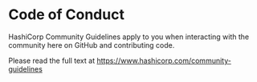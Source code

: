 # Code of Conduct

HashiCorp Community Guidelines apply to you when interacting with the community here on GitHub and contributing code.

Please read the full text at <https://www.hashicorp.com/community-guidelines>
